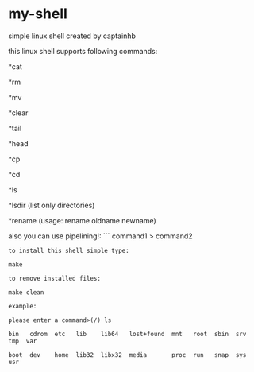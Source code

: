 # my-shell
simple linux shell created by captainhb

this linux shell supports following commands:

*cat

*rm

*mv

*clear

*tail

*head

*cp

*cd

*ls

*lsdir (list only directories)

*rename (usage: rename oldname newname)

also you can use pipelining!:
‍‍‍‍‍‍‍```
command1 > command2
```
to install this shell simple type:

make

to remove installed files:

make clean

example:

please enter a command>(/) ls

bin   cdrom  etc   lib    lib64   lost+found  mnt   root  sbin  srv  tmp  var

boot  dev    home  lib32  libx32  media       proc  run   snap  sys  usr

